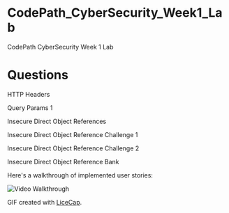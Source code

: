# CodePath_CyberSecurity_Week1_Lab
CodePath CyberSecurity Week 1 Lab
# Questions
HTTP Headers

Query Params 1 

Insecure Direct Object References

Insecure Direct Object Reference Challenge 1

Insecure Direct Object Reference Challenge 2

Insecure Direct Object Reference Bank 


Here's a walkthrough of implemented user stories:

<img src='https://i.imgur.com/mYNAW3C.gif' title='Video Walkthrough' width='' alt='Video Walkthrough' />

GIF created with [LiceCap](http://www.cockos.com/licecap/).
